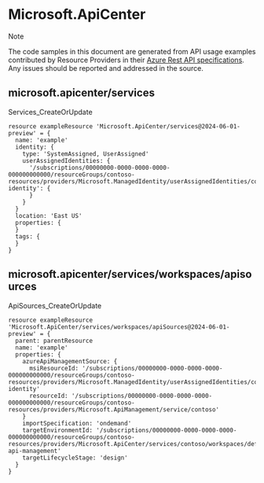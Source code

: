 # Microsoft.ApiCenter
  
> [!NOTE]
> The code samples in this document are generated from API usage examples contributed by Resource Providers in their [Azure Rest API specifications](https://github.com/Azure/azure-rest-api-specs). Any issues should be reported and addressed in the source.


## microsoft.apicenter/services

Services_CreateOrUpdate
```bicep
resource exampleResource 'Microsoft.ApiCenter/services@2024-06-01-preview' = {
  name: 'example'
  identity: {
    type: 'SystemAssigned, UserAssigned'
    userAssignedIdentities: {
      '/subscriptions/00000000-0000-0000-0000-000000000000/resourceGroups/contoso-resources/providers/Microsoft.ManagedIdentity/userAssignedIdentities/contoso-identity': {
      }
    }
  }
  location: 'East US'
  properties: {
  }
  tags: {
  }
}
```

## microsoft.apicenter/services/workspaces/apisources

ApiSources_CreateOrUpdate
```bicep
resource exampleResource 'Microsoft.ApiCenter/services/workspaces/apiSources@2024-06-01-preview' = {
  parent: parentResource 
  name: 'example'
  properties: {
    azureApiManagementSource: {
      msiResourceId: '/subscriptions/00000000-0000-0000-0000-000000000000/resourceGroups/contoso-resources/providers/Microsoft.ManagedIdentity/userAssignedIdentities/contoso-identity'
      resourceId: '/subscriptions/00000000-0000-0000-0000-000000000000/resourceGroups/contoso-resources/providers/Microsoft.ApiManagement/service/contoso'
    }
    importSpecification: 'ondemand'
    targetEnvironmentId: '/subscriptions/00000000-0000-0000-0000-000000000000/resourceGroups/contoso-resources/providers/Microsoft.ApiCenter/services/contoso/workspaces/default/environments/azure-api-management'
    targetLifecycleStage: 'design'
  }
}
```
